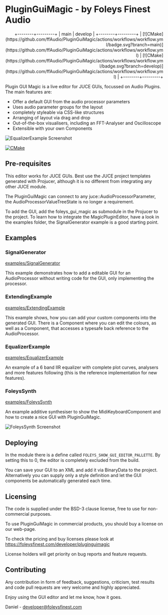 PluginGuiMagic - by Foleys Finest Audio
=======================================

<div align="right">
+--------+---------+
| main   | develop |
+--------+---------+
| [![CMake](https://github.com/ffAudio/PluginGuiMagic/actions/workflows/workflow.yml/badge.svg?branch=main)](https://github.com/ffAudio/PluginGuiMagic/actions/workflows/workflow.yml)
| [![CMake](https://github.com/ffAudio/PluginGuiMagic/actions/workflows/workflow.yml/badge.svg?branch=develop)](https://github.com/ffAudio/PluginGuiMagic/actions/workflows/workflow.yml) |
+--------+---------+
</div>

Plugin GUI Magic is a live editor for JUCE GUIs, focussed on Audio Plugins.
The main features are:

- Offer a default GUI from the audio processor parameters
- Uses audio parameter groups for the layout
- completely styleable via CSS-like structures
- Arranging of layout via drag and drop
- Out-of-the-box visualisers, including an FFT-Analyser and Oscilloscope
- Extensible with your own Components

![EqualizerExample Screenshot](https://raw.githubusercontent.com/ffAudio/PluginGuiMagic/master/screenshots/EqualizerExample-screenshot.png)

[![CMake](https://github.com/ffAudio/PluginGuiMagic/actions/workflows/workflow.yml/badge.svg)](https://github.com/ffAudio/PluginGuiMagic/actions/workflows/workflow.yml)

Pre-requisites
-------------

This editor works for JUCE GUIs. Best use the JUCE project templates
generated with Projucer, although it is no different from integrating
any other JUCE module.

The PluginGuiMagic can connect to any juce::AudioProcessorParameter, the
AudioProcessorValueTreeState is no longer a requirement.

To add the GUI, add the foleys_gui_magic as submodule in the Projucer
to the project. To learn how to integrate the MagicPluginEditor, have
a look in the examples folder, the SignalGenerator example is a good starting
point.

Examples
--------

### SignalGenerator

[examples/SignalGenerator](examples/SignalGenerator)

This example demonstrates how to add a editable GUI for an AudioProcessor
without writing code for the GUI, only implementing the processor.


### ExtendingExample

[examples/ExtendingExample](examples/ExtendingExample)

This example shows, how you can add your custom components into the generated
GUI. There is a Component where you can edit the colours, as well as a
Component, that accesses a typesafe back reference to the AudioProcessor.


### EqualizerExample

[examples/EqualizerExample](examples/EqualizerExample)

An example of a 6 band IIR equalizer with complete plot curves, analysers and
more features following (this is the reference implementation for new features).

### FoleysSynth

[examples/FoleysSynth](examples/FoleysSynth)

An example additive synthesiser to show the MidiKeyboardComponent and how to 
create a nice GUI with PluginGuiMagic.

![FoleysSynth Screenshot](https://raw.githubusercontent.com/ffAudio/PluginGuiMagic/master/screenshots/FoleysSynth-screenshot.png)

Deploying
---------

In the module there is a define called `FOLEYS_SHOW_GUI_EDITOR_PALLETTE`.
By setting this to 0, the editor is completely excluded from the build.

You can save your GUI to an XML and add it via BinaryData to the project.
Alternatively you can supply only a style definition and let the GUI
components be automatically generated each time.


Licensing
---------

The code is supplied under the BSD-3 clause license, free to use for non-commercial purposes. 

To use PluginGuiMagic in commercial products, you should buy a license on our web-page.

To check the pricing and buy licenses please look at https://foleysfinest.com/developer/pluginguimagic

License holders will get priority on bug reports and feature requests.

Contributing
------------

Any contribution in form of feedback, suggestions, criticism, test
results and code pull requests are very welcome and highly appreciated.


Enjoy using the GUI editor and let me know, how it goes.


Daniel - developer@foleysfinest.com

